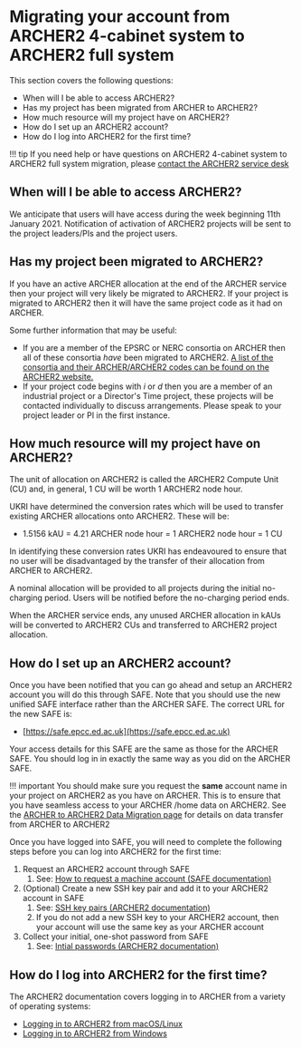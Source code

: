 # Migrating your account from ARCHER2 4-cabinet system to ARCHER2 full system

This section covers the following questions:

  - When will I be able to access ARCHER2?
  - Has my project has been migrated from ARCHER to ARCHER2?
  - How much resource will my project have on ARCHER2?
  - How do I set up an ARCHER2 account?
  - How do I log into ARCHER2 for the first time?

!!! tip
    If you need help or have questions on ARCHER2 4-cabinet system to ARCHER2 full system migration, 
    please [contact the ARCHER2 service desk](https://www.archer2.ac.uk/support-access/servicedesk.html)

## When will I be able to access ARCHER2?

We anticipate that users will have access during the week beginning 11th January 2021. Notification of activation of ARCHER2 projects will be sent to the project leaders/PIs and the project users. 

## Has my project been migrated to ARCHER2?

If you have an active ARCHER allocation at the end of the ARCHER service
then your project will very likely be migrated to ARCHER2. If your project
is migrated to ARCHER2 then it will have the same project code as it had
on ARCHER.

Some further information that may be useful:

   - If you are a member of the EPSRC or NERC consortia on ARCHER then
     all of these consortia *have* been migrated to ARCHER2.
     [A list of the consortia and their ARCHER/ARCHER2 codes can be found on the ARCHER2 website.](https://www.archer2.ac.uk/research/consortia/)
   - If your project code begins with *i* or *d* then you are a member
     of an industrial project or a Director's Time project, these
     projects will be contacted individually to discuss arrangements.
     Please speak to your project leader or PI in the first instance.

## How much resource will my project have on ARCHER2?

The unit of allocation on ARCHER2 is called the ARCHER2 Compute Unit (CU)
and, in general, 1 CU will be worth 1 ARCHER2 node hour.

UKRI have determined the conversion rates which will be used to transfer
existing ARCHER allocations onto ARCHER2. These will be: 

   - 1.5156 kAU = 4.21 ARCHER node hour = 1 ARCHER2 node hour = 1 CU

In identifying these conversion rates UKRI has endeavoured to ensure that
no user will be disadvantaged by the transfer of their allocation from
ARCHER to ARCHER2.

A nominal allocation will be provided to all projects during the initial
no-charging period. Users will be notified before the no-charging period ends.

When the ARCHER service ends, any unused ARCHER allocation in kAUs will be
converted to ARCHER2 CUs and transferred to ARCHER2 project allocation.

## How do I set up an ARCHER2 account?

Once you have been notified that you can go ahead and setup an ARCHER2 
account you will do this through SAFE. Note that you should use the new
unified SAFE interface rather than the ARCHER SAFE. The correct URL for
the new SAFE is:

   - [https://safe.epcc.ed.ac.uk](https://safe.epcc.ed.ac.uk)

Your access details for this SAFE are the same as those for the ARCHER
SAFE. You should log in in exactly the same way as you did on the 
ARCHER SAFE.

!!! important
    You should make sure you request the **same** account name in your
    project on ARCHER2 as you have on ARCHER. This is to ensure that
    you have seamless access to your ARCHER /home data on ARCHER2. See
    the [ARCHER to ARCHER2 Data Migration page](data-migration.md) for
    details on data transfer from ARCHER to ARCHER2

Once you have logged into SAFE, you will need to complete the following
steps before you can log into ARCHER2 for the first time:

   1. Request an ARCHER2 account through SAFE
      1. See: [How to request a machine account (SAFE documentation)](https://epcced.github.io/safe-docs/safe-for-users/#how-to-request-a-machine-account)
   2. (Optional) Create a new SSH key pair and add it to your ARCHER2 account in SAFE
      1. See: [SSH key pairs (ARCHER2 documentation)](https://docs.archer2.ac.uk/user-guide/connecting/#ssh-key-pairs)
      2. If you do not add a new SSH key to your ARCHER2 account, then
         your account will use the same key as your ARCHER account
   3. Collect your initial, one-shot password from SAFE
      1. See: [Intial passwords (ARCHER2 documentation)](https://docs.archer2.ac.uk/user-guide/connecting/#initial-passwords)

## How do I log into ARCHER2 for the first time?

The ARCHER2 documentation covers logging in to ARCHER from a variety
of operating systems:

   - [Logging in to ARCHER2 from macOS/Linux](https://docs.archer2.ac.uk/user-guide/connecting/#logging-in-from-linux-and-macos)
   - [Logging in to ARCHER2 from Windows](https://docs.archer2.ac.uk/user-guide/connecting/#logging-in-from-windows-using-mobaxterm)
